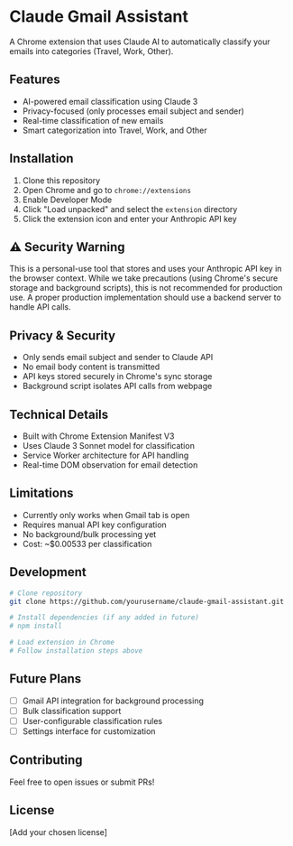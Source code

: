 # Claude Gmail Assistant

A Chrome extension that uses Claude AI to automatically classify your emails into categories (Travel, Work, Other).

## Features

- AI-powered email classification using Claude 3
- Privacy-focused (only processes email subject and sender)
- Real-time classification of new emails
- Smart categorization into Travel, Work, and Other

## Installation

1. Clone this repository
2. Open Chrome and go to `chrome://extensions`
3. Enable Developer Mode
4. Click "Load unpacked" and select the `extension` directory
5. Click the extension icon and enter your Anthropic API key

## ⚠️ Security Warning

This is a personal-use tool that stores and uses your Anthropic API key in the browser context. While we take precautions (using Chrome's secure storage and background scripts), this is not recommended for production use. A proper production implementation should use a backend server to handle API calls.

## Privacy & Security

- Only sends email subject and sender to Claude API
- No email body content is transmitted
- API keys stored securely in Chrome's sync storage
- Background script isolates API calls from webpage

## Technical Details

- Built with Chrome Extension Manifest V3
- Uses Claude 3 Sonnet model for classification
- Service Worker architecture for API handling
- Real-time DOM observation for email detection

## Limitations

- Currently only works when Gmail tab is open
- Requires manual API key configuration
- No background/bulk processing yet
- Cost: ~$0.00533 per classification

## Development

```bash
# Clone repository
git clone https://github.com/yourusername/claude-gmail-assistant.git

# Install dependencies (if any added in future)
# npm install

# Load extension in Chrome
# Follow installation steps above
```

## Future Plans

- [ ] Gmail API integration for background processing
- [ ] Bulk classification support
- [ ] User-configurable classification rules
- [ ] Settings interface for customization

## Contributing

Feel free to open issues or submit PRs!

## License

[Add your chosen license]

